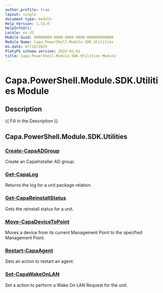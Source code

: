 ```yaml
---
author_profile: true
layout: single
document type: module
Help Version: 1.15.0
HelpInfoUri: 
Locale: en-US
Module Guid: 00000000-0000-0000-0000-000000000000
Module Name: Capa.PowerShell.Module.SDK.Utilities
ms.date: 07/16/2025
PlatyPS schema version: 2024-05-01
title: Capa.PowerShell.Module.SDK.Utilities Module
---
```


# Capa.PowerShell.Module.SDK.Utilities Module

## Description

{{ Fill in the Description }}

## Capa.PowerShell.Module.SDK.Utilities

### [Create-CapaADGroup](Create-CapaADGroup.md)

Create an CapaInstaller AD group.

### [Get-CapaLog](Get-CapaLog.md)

Returns the log for a unit package relation.

### [Get-CapaReinstallStatus](Get-CapaReinstallStatus.md)

Gets the reinstall status for a unit.

### [Move-CapaDeviceToPoint](Move-CapaDeviceToPoint.md)

Moves a device from its current Management Point to the specified Management Point.

### [Restart-CapaAgent](Restart-CapaAgent.md)

Sets an action to restart an agent.

### [Set-CapaWakeOnLAN](Set-CapaWakeOnLAN.md)

Set a action to perform a Wake On LAN Request for the unit.

